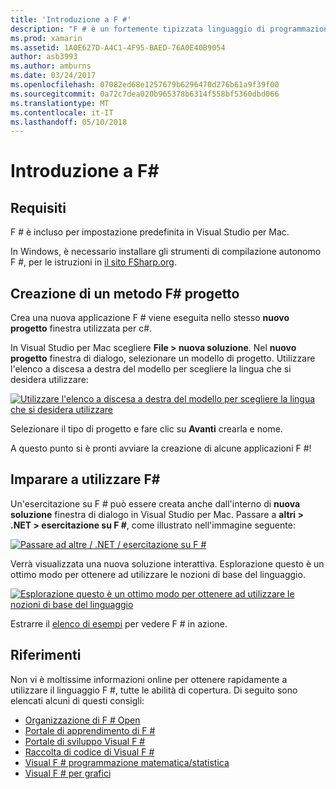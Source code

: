 ```yaml
---
title: 'Introduzione a F #'
description: "F # è un fortemente tipizzata linguaggio di programmazione funzionale progettato per l'esecuzione su .NET"
ms.prod: xamarin
ms.assetid: 1A0E627D-A4C1-4F95-BAED-76A0E40B9054
author: asb3993
ms.author: amburns
ms.date: 03/24/2017
ms.openlocfilehash: 07082ed68e1257679b6296470d276b61a9f39f00
ms.sourcegitcommit: 0a72c7dea020b965378b6314f558bf5360dbd066
ms.translationtype: MT
ms.contentlocale: it-IT
ms.lasthandoff: 05/10/2018
---
```

# <a name="getting-started-with-f35"></a>Introduzione a F&#35;

## <a name="requirements"></a>Requisiti

F # è incluso per impostazione predefinita in Visual Studio per Mac.

In Windows, è necessario installare gli strumenti di compilazione autonomo F #, per le istruzioni in [il sito FSharp.org](http://fsharp.org/use/windows/).

## <a name="creating-an-f35-project"></a>Creazione di un metodo F&#35; progetto

Crea una nuova applicazione F # viene eseguita nello stesso **nuovo progetto** finestra utilizzata per c#.

In Visual Studio per Mac scegliere **File > nuova soluzione**. Nel **nuovo progetto** finestra di dialogo, selezionare un modello di progetto. Utilizzare l'elenco a discesa a destra del modello per scegliere la lingua che si desidera utilizzare:

 [![](overview-images/choosefsharp.png "Utilizzare l'elenco a discesa a destra del modello per scegliere la lingua che si desidera utilizzare")](overview-images/choosefsharp.png#lightbox)

Selezionare il tipo di progetto e fare clic su **Avanti** crearla e nome.


A questo punto si è pronti avviare la creazione di alcune applicazioni F #!

## <a name="learning-to-use-f35"></a>Imparare a utilizzare F&#35;

Un'esercitazione su F # può essere creata anche dall'interno di **nuova soluzione** finestra di dialogo in Visual Studio per Mac. Passare a **altri > .NET > esercitazione su F #**, come illustrato nell'immagine seguente:

 [![](overview-images/fsharptutorial.png "Passare ad altre / .NET / esercitazione su F #")](overview-images/fsharptutorial.png#lightbox)

Verrà visualizzata una nuova soluzione interattiva. Esplorazione questo è un ottimo modo per ottenere ad utilizzare le nozioni di base del linguaggio.

 [![](overview-images/newtutorial-sml.png "Esplorazione questo è un ottimo modo per ottenere ad utilizzare le nozioni di base del linguaggio")](overview-images/newtutorial.png#lightbox)

Estrarre il [elenco di esempi](~/cross-platform/platform/fsharp/samples.md) per vedere F # in azione.

## <a name="references"></a>Riferimenti

Non vi è moltissime informazioni online per ottenere rapidamente a utilizzare il linguaggio F #, tutte le abilità di copertura. Di seguito sono elencati alcuni di questi consigli:

-  [Organizzazione di F # Open](http://fsharp.org)
-  [Portale di apprendimento di F #](http://tryfsharp.org)
-  [Portale di sviluppo Visual F #](http://go.microsoft.com/fwlink/?LinkID=234174)
-  [Raccolta di codice di Visual F #](http://go.microsoft.com/fwlink/?LinkID=124614)
-  [Visual F # programmazione matematica/statistica](http://go.microsoft.com/fwlink/?LinkId=235173)
-  [Visual F # per grafici](http://go.microsoft.com/fwlink/?LinkId=235176)

